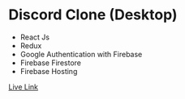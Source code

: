# Discord Clone (Desktop)

- React Js
- Redux
- Google Authentication with Firebase
- Firebase Firestore
- Firebase Hosting

[Live Link](https://discord-clone-60908.web.app/)

